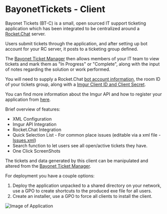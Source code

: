 # BayonetTickets - Client

Bayonet Tickets (BT-C) is a small, open sourced IT support ticketing application which has been integrated to be centralized around a [Rocket.Chat](https://rocket.chat) server. 

Users submit tickets through the application, and after setting up bot account for your RC server, it posts to a ticketing group defined.

The [Bayonet Ticket Manager](https://github.com/starhound/Bayonet_Ticket_Manager) then allows members of your IT team to view tickets and mark them as "In Progress" or "Complete", along with the input of notes regarding the solution or work performed.

You will need to supply a Rocket.Chat [bot account information](https://github.com/starhound/BayonetTickets/blob/master/Ticketing_Stub/ConfigExample.xml), the room ID of your tickets group, along with a [Imgur Client ID and Client Secret](https://github.com/starhound/BayonetTickets/blob/master/Ticketing_Stub/ConfigExample.xml). 

You can find more information about the Imgur API and how to register your application from [here](https://api.imgur.com/).

Brief overview of features:
  * XML Configuration
  * Imgur API Integration 
  * Rocket.Chat Integration 
  * Quick Selection List - For common place issues (editable via a xml file - [Issues.xml](https://github.com/starhound/BayonetTickets/blob/master/Ticketing_Stub/Issues.xml))
  * Search function to let users see all open/active tickets they have.
  * One Click ScreenShots
  
The tickets and data generated by this client can be manipulated and altered from the [Bayonet Ticket Manager](https://github.com/starhound/Bayonet_Ticket_Manager).

For deployment you have a couple options:
 1. Deploy the application unpacked to a shared directory on your network, use a GPO to create shortcuts to the produced exe file for all users.
 2. Create an installer, use a GPO to force all clients to install the client.

![Image of Application](https://i.imgur.com/CqBlK6I.png)
